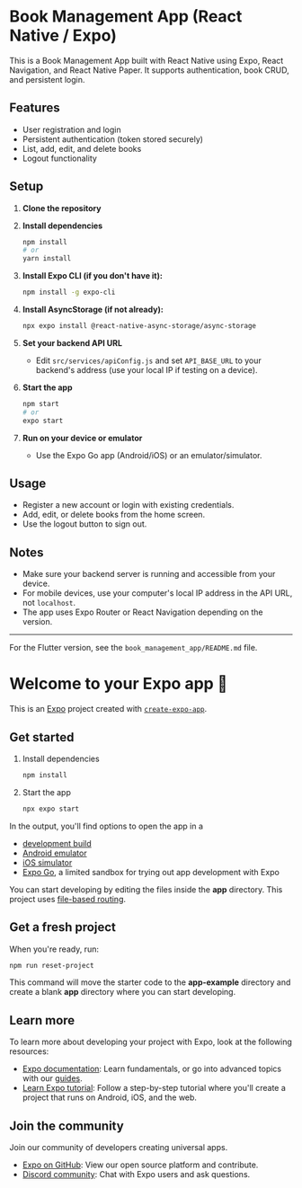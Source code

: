 # Book Management App (React Native / Expo)

This is a Book Management App built with React Native using Expo, React Navigation, and React Native Paper. It supports authentication, book CRUD, and persistent login.

## Features
- User registration and login
- Persistent authentication (token stored securely)
- List, add, edit, and delete books
- Logout functionality

## Setup

1. **Clone the repository**

2. **Install dependencies**

   ```sh
   npm install
   # or
   yarn install
   ```

3. **Install Expo CLI (if you don't have it):**

   ```sh
   npm install -g expo-cli
   ```

4. **Install AsyncStorage (if not already):**

   ```sh
   npx expo install @react-native-async-storage/async-storage
   ```

5. **Set your backend API URL**
   - Edit `src/services/apiConfig.js` and set `API_BASE_URL` to your backend's address (use your local IP if testing on a device).

6. **Start the app**

   ```sh
   npm start
   # or
   expo start
   ```

7. **Run on your device or emulator**
   - Use the Expo Go app (Android/iOS) or an emulator/simulator.

## Usage
- Register a new account or login with existing credentials.
- Add, edit, or delete books from the home screen.
- Use the logout button to sign out.

## Notes
- Make sure your backend server is running and accessible from your device.
- For mobile devices, use your computer's local IP address in the API URL, not `localhost`.
- The app uses Expo Router or React Navigation depending on the version.

---

For the Flutter version, see the `book_management_app/README.md` file.

# Welcome to your Expo app 👋

This is an [Expo](https://expo.dev) project created with [`create-expo-app`](https://www.npmjs.com/package/create-expo-app).

## Get started

1. Install dependencies

   ```bash
   npm install
   ```

2. Start the app

   ```bash
   npx expo start
   ```

In the output, you'll find options to open the app in a

- [development build](https://docs.expo.dev/develop/development-builds/introduction/)
- [Android emulator](https://docs.expo.dev/workflow/android-studio-emulator/)
- [iOS simulator](https://docs.expo.dev/workflow/ios-simulator/)
- [Expo Go](https://expo.dev/go), a limited sandbox for trying out app development with Expo

You can start developing by editing the files inside the **app** directory. This project uses [file-based routing](https://docs.expo.dev/router/introduction).

## Get a fresh project

When you're ready, run:

```bash
npm run reset-project
```

This command will move the starter code to the **app-example** directory and create a blank **app** directory where you can start developing.

## Learn more

To learn more about developing your project with Expo, look at the following resources:

- [Expo documentation](https://docs.expo.dev/): Learn fundamentals, or go into advanced topics with our [guides](https://docs.expo.dev/guides).
- [Learn Expo tutorial](https://docs.expo.dev/tutorial/introduction/): Follow a step-by-step tutorial where you'll create a project that runs on Android, iOS, and the web.

## Join the community

Join our community of developers creating universal apps.

- [Expo on GitHub](https://github.com/expo/expo): View our open source platform and contribute.
- [Discord community](https://chat.expo.dev): Chat with Expo users and ask questions.
